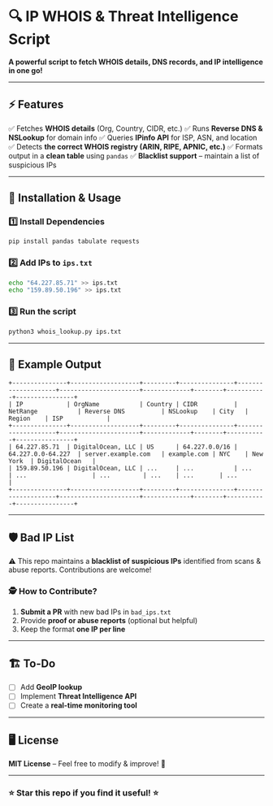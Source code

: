 # 🔍 IP WHOIS & Threat Intelligence Script

**A powerful script to fetch WHOIS details, DNS records, and IP intelligence in one go!**

---

## ⚡ Features
✅ Fetches **WHOIS details** (Org, Country, CIDR, etc.)
✅ Runs **Reverse DNS & NSLookup** for domain info
✅ Queries **IPinfo API** for ISP, ASN, and location
✅ Detects **the correct WHOIS registry (ARIN, RIPE, APNIC, etc.)**
✅ Formats output in a **clean table** using `pandas`
✅ **Blacklist support** – maintain a list of suspicious IPs

---

## 🚀 Installation & Usage

### 1️⃣ Install Dependencies
```sh
pip install pandas tabulate requests
```

### 2️⃣ Add IPs to `ips.txt`
```sh
echo "64.227.85.71" >> ips.txt
echo "159.89.50.196" >> ips.txt
```

### 3️⃣ Run the script
```sh
python3 whois_lookup.py ips.txt
```

---

## 📜 Example Output
```
+---------------+-------------------+---------+---------------+--------------------+----------------------+-------------+--------+-----------+----------------+
| IP            | OrgName           | Country | CIDR          | NetRange           | Reverse DNS          | NSLookup    | City   | Region    | ISP            |
+---------------+-------------------+---------+---------------+--------------------+----------------------+-------------+--------+-----------+----------------+
| 64.227.85.71  | DigitalOcean, LLC | US      | 64.227.0.0/16 | 64.227.0.0-64.227  | server.example.com   | example.com | NYC    | New York  | DigitalOcean   |
| 159.89.50.196 | DigitalOcean, LLC | ...     | ...           | ...                | ...                  | ...         | ...    | ...       | ...            |
+---------------+-------------------+---------+---------------+--------------------+----------------------+-------------+--------+-----------+----------------+
```

---

## 🛡️ Bad IP List
⚠️ This repo maintains a **blacklist of suspicious IPs** identified from scans & abuse reports. Contributions are welcome!

### 🕵️ **How to Contribute?**
1. **Submit a PR** with new bad IPs in `bad_ips.txt`
2. Provide **proof or abuse reports** (optional but helpful)
3. Keep the format **one IP per line**

---

## 🏗️ To-Do
- [ ] Add **GeoIP lookup**
- [ ] Implement **Threat Intelligence API**
- [ ] Create a **real-time monitoring tool**

---

## 🖥️ License
**MIT License** – Feel free to modify & improve! 💜

---

### ⭐ **Star this repo if you find it useful!** ⭐

